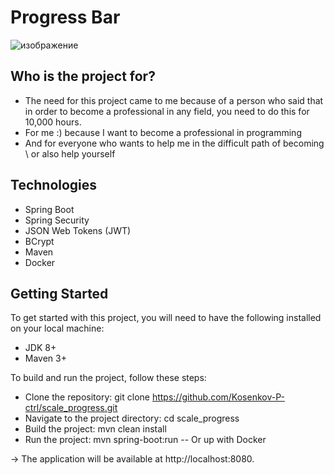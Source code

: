 # Progress Bar
![изображение](https://user-images.githubusercontent.com/79561283/210964649-b3ff2447-b204-48f5-825e-8377116479b8.png)


## Who is the project for?

- The need for this project came to me because of a person who said that in order to become a professional in any field, you need to do this for 10,000 hours.
- For me :) because I want to become a professional in programming
- And for everyone who wants to help me in the difficult path of becoming \ or also help yourself

## Technologies
- Spring Boot
- Spring Security
- JSON Web Tokens (JWT)
- BCrypt
- Maven
- Docker

## Getting Started
To get started with this project, you will need to have the following installed on your local machine:

- JDK 8+
- Maven 3+

To build and run the project, follow these steps:

- Clone the repository: git clone https://github.com/Kosenkov-P-ctrl/scale_progress.git
- Navigate to the project directory: cd scale_progress
- Build the project: mvn clean install
- Run the project: mvn spring-boot:run
-- Or up with Docker 

-> The application will be available at http://localhost:8080.
